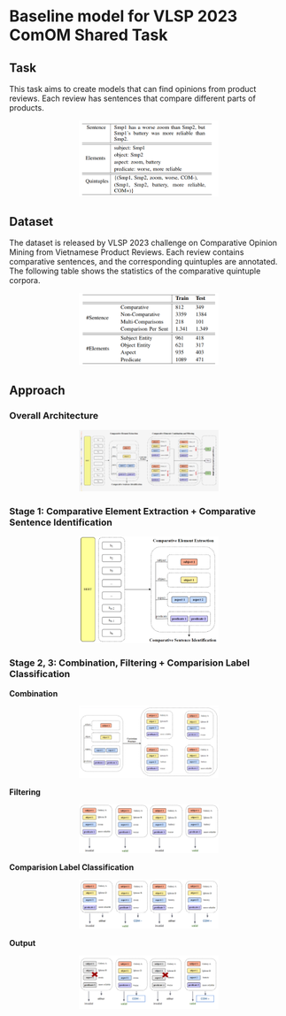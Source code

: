 # Baseline model for VLSP 2023 ComOM Shared Task

## Task
This task aims to create models that can find opinions from product reviews. Each review has sentences that compare different parts of products.
<p align="center">
<img src="image/table1.png" width="50%" />
</p>

## Dataset
The dataset is released by VLSP 2023 challenge on
Comparative Opinion Mining from Vietnamese Product
Reviews. Each review contains comparative sentences,
and the corresponding quintuples are annotated.
The following table shows the statistics of the comparative quintuple corpora.
<p align="center">
<img src="image/table2.png" width="50%" />
</p>

## Approach
### Overall Architecture
<p align="center">
<img src="image/baseline_model.png" width="50%" />
</p>


### Stage 1: Comparative Element Extraction + Comparative Sentence Identification
<p align="center">
<img src="image/stage1.png" width="50%" />
</p>

### Stage 2, 3: Combination, Filtering + Comparision Label Classification
**Combination**
<p align="center">
<img src="image/stage2_combi.png" width="50%" />
</p>

**Filtering**
<p align="center">
<img src="image/stage2_filter.png" width="50%" />
</p>

**Comparision Label Classification**
<p align="center">
<img src="image/stage2_clc.png" width="50%" />
</p>

**Output**
<p align="center">
<img src="image/stage2_output.png" width="50%" />
</p>


